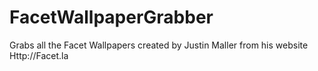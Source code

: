 FacetWallpaperGrabber
=====================

Grabs all the Facet Wallpapers created by Justin Maller from his website Http://Facet.la
